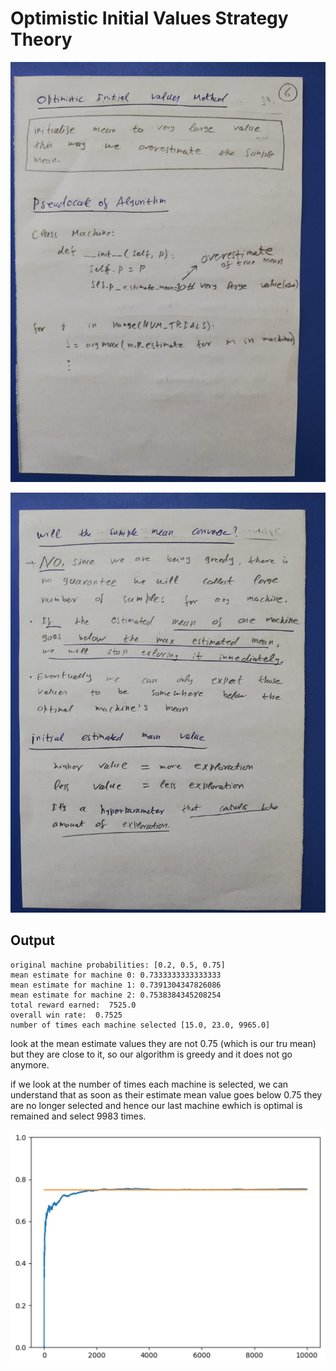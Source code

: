 
# Optimistic Initial Values Strategy Theory

![Optimistic Initial Values Strategy Theory P1](https://github.com/mudasiryounas/RLCourse/blob/master/optimistic_initial_values/theory/p1.jpeg)

![Optimistic Initial Values Strategy Theory P2](https://github.com/mudasiryounas/RLCourse/blob/master/optimistic_initial_values/theory/p2.jpeg)

## Output
```
original machine probabilities: [0.2, 0.5, 0.75]
mean estimate for machine 0: 0.7333333333333333
mean estimate for machine 1: 0.7391304347826086
mean estimate for machine 2: 0.7538384345208254
total reward earned:  7525.0
overall win rate:  0.7525
number of times each machine selected [15.0, 23.0, 9965.0]
```

look at the mean estimate values they are not 0.75 (which is our tru mean) but they are close to it, so our algorithm is greedy and it does not go anymore.

if we look at the number of times each machine is selected, we can understand that as soon as their estimate mean value goes below 0.75 they are no longer selected and hence our last machine ewhich is optimal is remained and select 9983 times. 

![Optimistic Initial Values Strategy Theory P3](https://github.com/mudasiryounas/RLCourse/blob/master/optimistic_initial_values/theory/p3.png)
